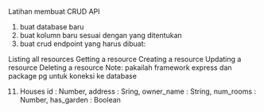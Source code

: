 Latihan membuat CRUD API

1. buat database baru
2. buat kolumn baru sesuai dengan yang ditentukan
3. buat crud
   endpoint yang harus dibuat:

Listing all resources
Getting a resource
Creating a resource
Updating a resource
Deleting a resource
Note: pakailah framework express dan package pg untuk koneksi ke database

11. Houses
    id : Number, address : Sring, owner_name : String, num_rooms : Number, has_garden : Boolean
        
